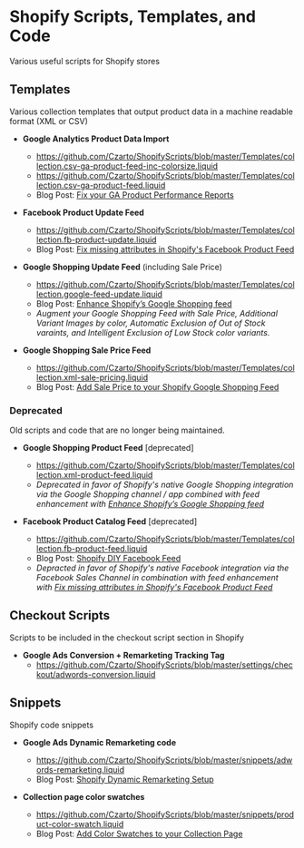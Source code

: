 # Shopify Scripts, Templates, and Code

Various useful scripts for Shopify stores

## Templates
Various collection templates that output product data in a machine readable format (XML or CSV)

- **Google Analytics Product Data Import**
  - https://github.com/Czarto/ShopifyScripts/blob/master/Templates/collection.csv-ga-product-feed-inc-colorsize.liquid
  - https://github.com/Czarto/ShopifyScripts/blob/master/Templates/collection.csv-ga-product-feed.liquid
  - Blog Post: <a href="https://business.czarto.com/2016/07/08/shopify-fix-your-google-analytics-product-performance-reports/">Fix your GA Product Performance Reports</a> 

- **Facebook Product Update Feed**
  - https://github.com/Czarto/ShopifyScripts/blob/master/Templates/collection.fb-product-update.liquid
  - Blog Post: <a href="https://business.czarto.com/2019/12/11/update-your-shopify-facebook-product-feed-with-missing-attributes/">Fix missing attributes in Shopify's Facebook Product Feed</a> 

- **Google Shopping Update Feed** (including Sale Price)
  - https://github.com/Czarto/ShopifyScripts/blob/master/Templates/collection.google-feed-update.liquid
  - Blog Post: <a href="https://business.czarto.com/2020/10/14/enhance-shopify-google-shopping/">Enhance Shopify’s Google Shopping feed</a>
  - *Augment your Google Shopping Feed with Sale Price, Additional Variant Images by color, Automatic Exclusion of Out of Stock varaints, and Intelligent Exclusion of Low Stock color variants.*

- **Google Shopping Sale Price Feed**
  - https://github.com/Czarto/ShopifyScripts/blob/master/Templates/collection.xml-sale-pricing.liquid
  - Blog Post: <a href="https://business.czarto.com/2020/08/12/shopify-sale-price-google-shopping/">Add Sale Price to your Shopify Google Shopping Feed</a> 

### Deprecated
Old scripts and code that are no longer being maintained.

- **Google Shopping Product Feed** [deprecated]
  - https://github.com/Czarto/ShopifyScripts/blob/master/Templates/collection.xml-product-feed.liquid
  - *Deprecated in favor of Shopify's native Google Shopping integration via the Google Shopping channel / app combined with feed enhancement with <a href="https://business.czarto.com/2020/10/14/enhance-shopify-google-shopping/">Enhance Shopify’s Google Shopping feed</a>*
  
- **Facebook Product Catalog Feed** [deprecated]
  - https://github.com/Czarto/ShopifyScripts/blob/master/Templates/collection.fb-product-feed.liquid
  - Blog Post: <a href="https://business.czarto.com/2016/11/22/shopify-diy-facebook-product-feed/">Shopify DIY Facebook Feed</a>
  - *Depracted in favor of Shopify's native Facebook integration via the Facebook Sales Channel in combination with feed enhancement with <a href="https://business.czarto.com/2019/12/11/update-your-shopify-facebook-product-feed-with-missing-attributes/">Fix missing attributes in Shopify's Facebook Product Feed</a>*

## Checkout Scripts
Scripts to be included in the checkout script section in Shopify

- **Google Ads Conversion + Remarketing Tracking Tag**
  - https://github.com/Czarto/ShopifyScripts/blob/master/settings/checkout/adwords-conversion.liquid


## Snippets
Shopify code snippets

- **Google Ads Dynamic Remarketing code**
  - https://github.com/Czarto/ShopifyScripts/blob/master/snippets/adwords-remarketing.liquid
  - Blog Post: <a href="https://business.czarto.com/2017/02/07/shopify-dynamic-remarketing-setup/">Shopify Dynamic Remarketing Setup</a> 

- **Collection page color swatches**
  - https://github.com/Czarto/ShopifyScripts/blob/master/snippets/product-color-swatch.liquid
  - Blog Post: <a href="https://business.czarto.com/2012/03/02/adding-color-swatches-to-your-shopify-collections-page/">Add Color Swatches to your Collection Page</a>
